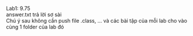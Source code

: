 Lab1: 9.75 <br/>
answer.txt trả lời sơ sài <br/>
Chú ý sau không cần push file .class, ... và các bài tập của mỗi lab cho vào cùng 1 folder của lab đó
